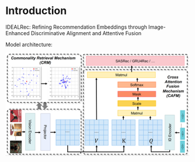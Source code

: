 # Introduction
IDEALRec: Refining Recommendation Embeddings through Image-Enhanced Discriminative Alignment and Attentive Fusion


Model architecture:

<img src="./img/framework.jpg" width="800">

